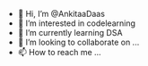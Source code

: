 - 👋 Hi, I’m @AnkitaaDaas
- 👀 I’m interested in codelearning
- 🌱 I’m currently learning DSA
- 💞️ I’m looking to collaborate on ...
- 📫 How to reach me ...

<!---
AnkitaaDaas/AnkitaaDaas is a ✨ special ✨ repository because its `README.md` (this file) appears on your GitHub profile.
You can click the Preview link to take a look at your changes.
--->
